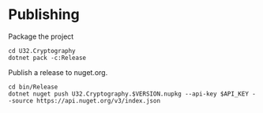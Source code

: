# Publishing

Package the project
```shell
cd U32.Cryptography
dotnet pack -c:Release
```

Publish a release to nuget.org.
```shell
cd bin/Release
dotnet nuget push U32.Cryptography.$VERSION.nupkg --api-key $API_KEY --source https://api.nuget.org/v3/index.json
```